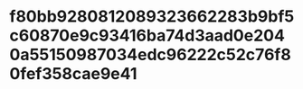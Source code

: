 # f80bb9280812089323662283b9bf5c60870e9c93416ba74d3aad0e2040a55150987034edc96222c52c76f80fef358cae9e41